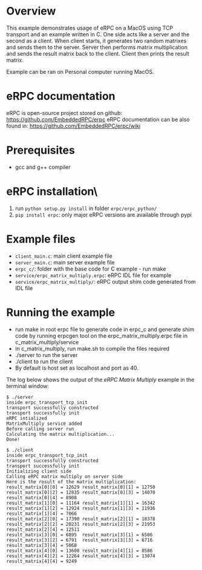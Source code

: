 # Overview
This example demonstrates usage of eRPC on a MacOS using TCP transport and an example written in C. One side acts like a server and the second as a client. When client starts, it generates two random matrixes and sends them to the server. Server then performs matrix multiplication and sends the result matrix back to the client. Client then prints the result matrix.

Example can be ran on Personal computer running MacOS. 

# eRPC documentation
eRPC is open-source project stored on github: https://github.com/EmbeddedRPC/erpc
eRPC documentation can be also found in: https://github.com/EmbeddedRPC/erpc/wiki

# Prerequisites
- gcc and g++ compiler

# eRPC installation\
1. run `python setup.py install` in folder `erpc/erpc_python/`
2. `pip install erpc`: only major eRPC versions are available through pypi

# Example files
- `client_main.c`: main client example file
- `server_main.c`: main server example file
- `erpc_c/`: folder with the base code for C example - run make
- `service/erpc_matrix_multiply.erpc`: eRPC IDL file for example
- `service/erpc_matrix_multiply/`: eRPC output shim code generated from IDL file

# Running the example
- run make in root erpc file to generate code in erpc_c and generate shim code by running erpcgen tool on the erpc_matrix_multiply.erpc file in c_matrix_multiply/service
- in c_matrix_multiply, run make.sh to compile the files required
- ./server to run the server
- ./client to run the client 
- By default is host set as localhost and port as 40.


The log below shows the output of the *eRPC Matrix Multiply* example in the terminal window:

```
$ ./server 
inside erpc_transport_tcp_init
transport successfully constructed
transport successfully init
eRPC intialized
MatrixMultiply service added
Before calling server run
Calculating the matrix multiplication...
Done!

$ ./client
inside erpc_transport_tcp_init
transport successfully constructed
transport successfully init
Initializing client side
Calling eRPC matrix multiply on server side
Here is the result of the matrix multiplication: 
result_matrix[0][0] = 12629	result_matrix[0][1] = 12750	result_matrix[0][2] = 12835	result_matrix[0][3] = 14070	result_matrix[0][4] = 8908	
result_matrix[1][0] = 11164	result_matrix[1][1] = 16342	result_matrix[1][2] = 12924	result_matrix[1][3] = 11936	result_matrix[1][4] = 7066	
result_matrix[2][0] = 17390	result_matrix[2][1] = 18378	result_matrix[2][2] = 20231	result_matrix[2][3] = 21953	result_matrix[2][4] = 12511	
result_matrix[3][0] = 6895	result_matrix[3][1] = 6506	result_matrix[3][2] = 6791	result_matrix[3][3] = 6716	result_matrix[3][4] = 5068	
result_matrix[4][0] = 13608	result_matrix[4][1] = 8586	result_matrix[4][2] = 12264	result_matrix[4][3] = 13074	result_matrix[4][4] = 9249

```
